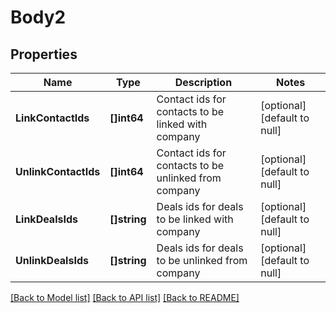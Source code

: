 # Body2

## Properties
Name | Type | Description | Notes
------------ | ------------- | ------------- | -------------
**LinkContactIds** | **[]int64** | Contact ids for contacts to be linked with company | [optional] [default to null]
**UnlinkContactIds** | **[]int64** | Contact ids for contacts to be unlinked from company | [optional] [default to null]
**LinkDealsIds** | **[]string** | Deals ids for deals to be linked with company | [optional] [default to null]
**UnlinkDealsIds** | **[]string** | Deals ids for deals to be unlinked from company | [optional] [default to null]

[[Back to Model list]](../README.md#documentation-for-models) [[Back to API list]](../README.md#documentation-for-api-endpoints) [[Back to README]](../README.md)


